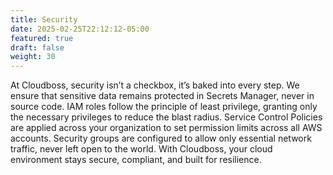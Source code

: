 ```yaml
---
title: Security
date: 2025-02-25T22:12:12-05:00
featured: true
draft: false
weight: 30
---
```


At Cloudboss, security isn’t a checkbox, it’s baked into every step. We ensure that sensitive data remains protected in Secrets Manager, never in source code. IAM roles follow the principle of least privilege, granting only the necessary privileges to reduce the blast radius. Service Control Policies are applied across your organization to set permission limits across all AWS accounts. Security groups are configured to allow only essential network traffic, never left open to the world. With Cloudboss, your cloud environment stays secure, compliant, and built for resilience.

<!--more-->
